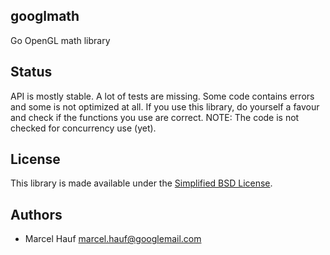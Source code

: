 ## googlmath
Go OpenGL math library

## Status
API is mostly stable. A lot of tests are missing. Some code contains errors and some is not optimized at all.
If you use this library, do yourself a favour and check if the functions you use are correct.
NOTE: The code is not checked for concurrency use (yet).

## License
This library is made available under the [Simplified BSD License](http://en.wikipedia.org/wiki/BSD_licenses#2-clause_license_.28.22Simplified_BSD_License.22_or_.22FreeBSD_License.22.29).

## Authors
- Marcel Hauf <marcel.hauf@googlemail.com>